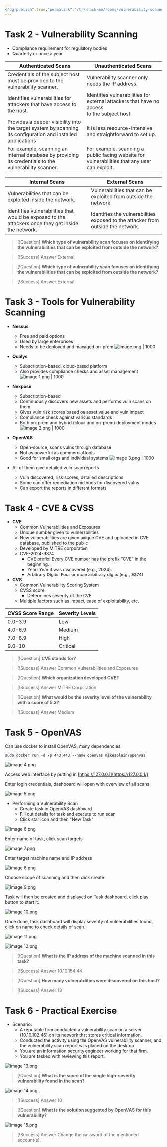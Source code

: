 ```yaml
---
{"dg-publish":true,"permalink":"/try-hack-me/rooms/vulnerability-scanner-overview/","created":"2024-11-24T18:05:00.000-05:00","updated":"2025-03-09T16:38:30.058-04:00"}
---
```


# Task 2 - Vulnerability Scanning

- Compliance requirement for regulatory bodies
- Quarterly or once a year

| Authenticated Scans                                                                                          | Unauthenticated Scans                                                                           |
| ------------------------------------------------------------------------------------------------------------ | ----------------------------------------------------------------------------------------------- |
| Credentials of the subject host must be provided to the vulnerability scanner.                               | Vulnerability scanner only needs the IP address.                                                |
| Identifies vulnerabilities for attackers that have access to the host.                                       | Identifies vulnerabilities for external attackers that have no access  <br>to the subject host. |
| Provides a deeper visibility into the target system by scanning its configuration and installed applications | It is less resource-intensive and straightforward to set up.                                    |
| For example, scanning an internal database by providing its credentials to the vulnerability scanner.        | For example, scanning a public facing website for vulnerabilities that any user can exploit.    |

|Internal Scans|External Scans|
|---|---|
|Vulnerabilities that can be exploited inside the network.|Vulnerabilities that can be exploited from outside the network.|
|Identifies vulnerabilities that would be exposed to the attackers once they get inside the network.|Identifies the vulnerabilities exposed to the attacker from outside the network.|

> [!Question] 
> **Which type of vulnerability scan focuses on identifying the vulnerabilities that can be exploited from outside the network?**

> [!Success] Answer 
> External

> [!Question]
> **Which type of vulnerability scan focuses on identifying the vulnerabilities that can be exploited from outside the network?**

> [!Success] Answer 
> External

# Task 3 - Tools for Vulnerability Scanning

- **Nessus**
	- Free and paid options
	- Used by large enterprises
	- Needs to be deployed and managed on-prem
	![image.png | 1000](/img/user/TryHackMe/THM_Images/82c784b992a69e594e18da6e4530ea38.png)
- **Qualys**
	- Subscription-based, cloud-based platform
	- Also provides compliance checks and asset management
![image 1.png | 1000](/img/user/TryHackMe/THM_Images/78b30bcfe9d37df065f94c426e7115ae.png)
    
- **Nexpose**
	- Subscription-based
	- Continuously discovers new assets and performs vuln scans on them
	- Gives vuln risk scores based on asset value and vuln impact
	- Compliance check against various standards
	- Both on-prem and hybrid (cloud and on-prem) deployment modes
![image 2.png | 1000](/img/user/TryHackMe/THM_Images/28b24704b31c4b1e803c8907d12e3ffe.png)
- **OpenVAS**
	- Open-source, scans vulns through database
	- Not as powerful as commercial tools
	- Good for small orgs and individual systems
![image 3.png | 1000](/img/user/TryHackMe/THM_Images/a42edccec7ca1a6cc046443575ab0bf2.png)
- All of them give detailed vuln scan reports
	- Vuln discovered, risk scores, detailed descriptions
	- Some can offer remediation methods for discovered vulns
	- Can export the reports in different formats
# Task 4 - CVE & CVSS

- **CVE**
	- Common Vulnerabilities and Exposures
	- Unique number given to vulnerabilities
	- New vulnerabilities are given unique CVE and uploaded in CVE database, published to the public
	- Developed by MITRE corporation
	- CVE-2024-9374
		- CVE prefix: Every CVE number has the prefix “CVE” in the beginning.
		- Year: Year it was discovered (e.g., 2024).
		- Arbitrary Digits: Four or more arbitrary digits (e.g., 9374)
- **CVS**
	- Common Vulnerability Scoring System
	- CVSS score
		- Determines severity of the CVE
	- Multiple factors such as impact, ease of exploitability, etc.

| CVSS Score Range | Severity Levels |
| ---------------- | --------------- |
| 0.0-3.9          | Low             |
| 4.0-6.9          | Medium          |
| 7.0-8.9          | High            |
| 9.0-10           | Critical        |

> [!Question]
> **CVE stands for?**

> [!Success] Answer
> Common Vulnerabilities and Exposures

> [!Question] 
> **Which organization developed CVE?**

> [!Success] Answer
> MITRE Corporation

> [!Question]
> **What would be the severity level of the vulnerability with a score of 5.3?**

> [!Success] Answer
> Medium

# Task 5 - OpenVAS

Can use docker to install OpenVAS, many dependencies

```
sudo docker run -d -p 443:443 --name openvas mikesplain/openvas
```

![image 4.png](/img/user/TryHackMe/THM_Images/cfed4414a585816cfdba6ec569908a62.png)

Access web interface by putting in [https://127.0.0.1](https://127.0.0.1/)

Enter login credentials, dashboard will open with overview of all scans

![image 5.png](/img/user/TryHackMe/THM_Images/f2228b328317d556aa76b0ff945b47eb.png)

- Performing a Vulnerability Scan
	- Create task in OpenVAS dashboard
	- Fill out details for task and execute to run scan
	- Click star icon and then "New Task"

![image 6.png](/img/user/TryHackMe/THM_Images/8f83043fde40428c0686afe3719714c8.png)    

Enter name of task, click scan targets

![image 7.png](/img/user/TryHackMe/THM_Images/5c09b0eaf2eb1a60f153409d1f63cd80.png)
    
Enter target machine name and IP address
    
![image 8.png](/img/user/TryHackMe/THM_Images/215db658575bd4a165443e949293c593.png)
    
Choose scope of scanning and then click create
    
![image 9.png](/img/user/TryHackMe/THM_Images/36d72d5dd8ac1f8d473e76a9c1557829.png)
    
Task will then be created and displayed on Task dashboard, click play button to start it.

![image 10.png](/img/user/TryHackMe/THM_Images/fdb2897e8fa5be2bfdf135fd2e961343.png)

Once done, task dashboard will display severity of vulnerabilities found, click on name to check details of scan.
    
![image 11.png](/img/user/TryHackMe/THM_Images/c6952231464c48e72ba2e1a7f6311e48.png)
    
![image 12.png](/img/user/TryHackMe/THM_Images/d7d0ceb0598cfa1d62493cc361fa2b3d.png)

> [!Question]
> **What is the IP address of the machine scanned in this task?**

> [!Success] Answer
> 10.10.154.44

> [!Question]
> **How many vulnerabilities were discovered on this host?**

> [!Success] Answer
> 13

# Task 6 - Practical Exercise

- Scenario:
	- A reputable firm conducted a vulnerability scan on a server (10.10.102.46) on its network that stores critical information.
	- Conducted the activity using the OpenVAS vulnerability scanner, and the vulnerability scan report was placed on the desktop.
	- You are an information security engineer working for that firm.
	- You are tasked with reviewing this report.
    
![image 13.png](/img/user/TryHackMe/THM_Images/a6241018b41189048f81dff66a95b3a4.png)

> [!Question]
> **What is the score of the single high-severity vulnerability found in the scan?**

![image 14.png](/img/user/TryHackMe/THM_Images/bdec2cbcf127cf2605a799aa08f40b74.png)

> [!Success] Answer
> 10

> [!Question]
> **What is the solution suggested by OpenVAS for this vulnerability?**

![image 15.png](/img/user/TryHackMe/THM_Images/2e55ec318220a3226bff76a71aaf2b87.png)

> [!Success] Answer
> Change the password of the mentioned account(s).